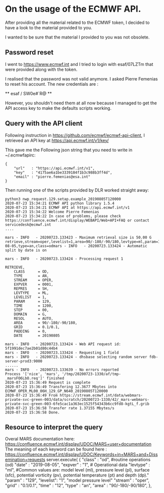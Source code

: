 # On the usage of the ECMWF API.

After providing all the material related to the ECMWF token, I decided to have a look to the material provided to you.

I wanted to be sure that the material I provided to you was not obsolete.

## Password reset
I went to https://www.ecmwf.int and I tried to login with esaf/07LZTm that were provided along with the token.

I realised that the password was not valid anymore. I asked Pierre Femenias to reset his account.
The new credentials are :

** esaf / SW0e#`R@ **

However, you shouldn't need them at all now because I managed to get the API access key to make the defaults scripts working.


## Query with the API client
Following instruction in https://github.com/ecmwf/ecmwf-api-client, I retrieved an API
key at https://api.ecmwf.int/v1/key/

This gave me the Following json string that you need to write in ~/.ecmwfapirc:
```
{
    "url"   : "https://api.ecmwf.int/v1",
    "key"   : "4175ae6a1be3339184f1b3c988b3ff4d",
    "email" : "pierre.femenias@esa.int"
}
```


Then running one of the scripts provided by DLR worked straight away:
```
python3 nwp_request.129.setap.example_20190805T120000
2020-07-23 15:34:21 ECMWF API python library 1.5.4
2020-07-23 15:34:21 ECMWF API at https://api.ecmwf.int/v1
2020-07-23 15:34:22 Welcome Pierre Femenias
2020-07-23 15:34:22 In case of problems, please check https://confluence.ecmwf.int/display/WEBAPI/Web+API+FAQ or contact servicedesk@ecmwf.int
....

mars - INFO   - 20200723.133423 - Maximum retrieval size is 50.00 G
retrieve,stream=oper,levelist=1,area=90/-180/-90/180,levtype=ml,param=129,padding=0,grid=0.1/0.1,expver=1,time=12,date=2019-08-05,type=an,class=odmars - INFO   - 20200723.133424 - Automatic split by date is on

mars - INFO   - 20200723.133424 - Processing request 1

RETRIEVE,
    CLASS      = OD,
    TYPE       = AN,
    STREAM     = OPER,
    EXPVER     = 0001,
    REPRES     = SH,
    LEVTYPE    = ML,
    LEVELIST   = 1,
    PARAM      = 129,
    TIME       = 1200,
    STEP       = 00,
    DOMAIN     = G,
    RESOL      = AUTO,
    AREA       = 90/-180/-90/180,
    GRID       = 0.1/0.1,
    PADDING    = 0,
    DATE       = 20190805

mars - INFO   - 20200723.133424 - Web API request id: 5f1991dec7ae2b01d80c44b4
mars - INFO   - 20200723.133424 - Requesting 1 field
mars - INFO   - 20200723.133424 - dhsbase selecting random server fdb-server-prod3:9000
......
mars - INFO   - 20200723.133639 - No errors reported
Process '['nice', 'mars', '/tmp/20200723-1330/af/tmp-_marsFO6LbO.req']' finished
2020-07-23 15:36:49 Request is complete
2020-07-23 15:36:49 Transfering 12.3677 Mbytes into ECMWF_OPER_ML00_06H_129_GP_N640_20190805T120000
2020-07-23 15:36:49 From https://stream.ecmwf.int/data/webmars-private-svc-green-003/data/scratch/20200723-1330/42/_mars-webmars-private-svc-green-003-6fe5cac1a363ec1525f54343b6cc9fd8-kgtL_f.grib
2020-07-23 15:36:58 Transfer rate 1.37155 Mbytes/s
2020-07-23 15:36:58 Done.
```

## Resource to interpret the query 
Overal MARS documentation here: https://confluence.ecmwf.int/display/UDOC/MARS+user+documentation
The meaning of each  keyword can be found here :  https://confluence.ecmwf.int/display/UDOC/Keywords+in+MARS+and+Dissemination+requests
server.execute(
    {
    "class"   : "od",  #routine operations (od)
    "date"    : "2019-08-05",
    "expver"  : "1",  # Operational data
    "levtype" : "ml",  #Common values are: model level (ml), pressure level (pl), surface (sfc), potential vorticity (pv), potential temperature (pt) and depth (dp)."
    "param"   : "129",
    "levelist": "1",  "model pressure level"
    "stream"  : "oper",
    "grid"    : "0.1/0.1",
    "time"    : "12",
    "type"    : "an",
    "area"    : "90/-180/-90/180",
    },
